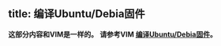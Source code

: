title: 编译Ubuntu/Debia固件
---

**这部分内容和VIM是一样的。**
**请参考VIM [编译Ubuntu/Debia固件](/zh-cn/vim/FenixScript.html)。**

